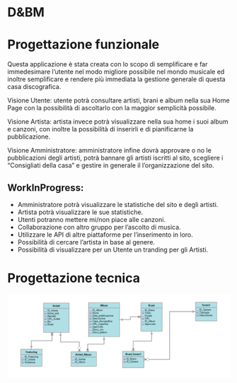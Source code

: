 # D&BM

# Progettazione funzionale

Questa applicazione è stata creata con lo scopo di semplificare e far immedesimare l’utente nel modo migliore possibile nel mondo musicale ed inoltre semplificare e rendere più immediata la gestione generale di questa casa discografica.

Visione Utente: utente potrà consultare artisti, brani e album nella sua Home Page con la possibilità di ascoltarlo con la maggior semplicità possibile.

Visione Artista: artista invece potrà visualizzare nella sua home i suoi album e canzoni, con inoltre la possibilità di inserirli e di pianificarne la pubblicazione.

Visione Amministratore: amministratore infine dovrà approvare o no le pubblicazioni degli artisti, potrà bannare gli artisti iscritti al sito, scegliere i “Consigliati della casa” e gestire in generale il l’organizzazione del sito.

## WorkInProgress:

-	Amministratore potrà visualizzare le statistiche del sito e degli artisti.
-	Artista potrà visualizzare le sue statistiche.
-	Utenti potranno mettere mi/non piace alle canzoni.
-	Collaborazione con altro gruppo per l’ascolto di musica.
-	Utilizzare le API di altre piattaforme per l’inserimento in loro.
-	Possibilità di cercare l’artista in base al genere.
-	Possibilità di visualizzare per un Utente un tranding per gli Artisti.

# Progettazione tecnica
![](DB_PW.png)
